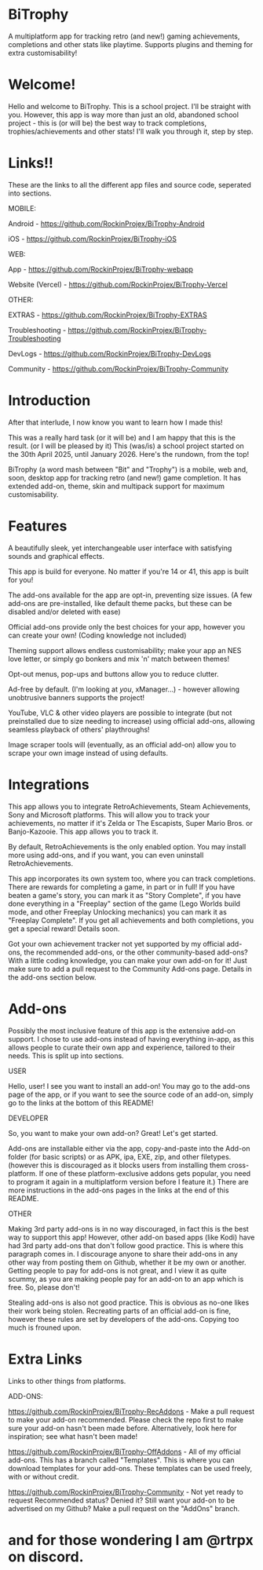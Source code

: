 # BiTrophy
A multiplatform app for tracking retro (and new!) gaming achievements, completions and other stats like playtime. Supports plugins and theming for extra customisability!

# Welcome!
Hello and welcome to BiTrophy. This is a school project. I'll be straight with you. However, this app is way more than just an old, abandoned school project - this is (or will be) the best way to track completions, trophies/achievements and other stats! I'll walk you through it, step by step.

# Links!!
These are the links to all the different app files and source code, seperated into sections.


MOBILE:

Android - https://github.com/RockinProjex/BiTrophy-Android

iOS - https://github.com/RockinProjex/BiTrophy-iOS


WEB:

App - https://github.com/RockinProjex/BiTrophy-webapp

Website (Vercel) - https://github.com/RockinProjex/BiTrophy-Vercel


OTHER:

EXTRAS - https://github.com/RockinProjex/BiTrophy-EXTRAS

Troubleshooting - https://github.com/RockinProjex/BiTrophy-Troubleshooting

DevLogs - https://github.com/RockinProjex/BiTrophy-DevLogs

Community - https://github.com/RockinProjex/BiTrophy-Community

# Introduction
After that interlude, I now know you want to learn how I made this!

This was a really hard task (or it will be) and I am happy that this is the result. (or I will be pleased by it) This (was/is) a school project started on the 30th April 2025, until January 2026. Here's the rundown, from the top!

BiTrophy (a word mash between "Bit" and "Trophy") is a mobile, web and, soon, desktop app for tracking retro (and new!) game completion. It has extended add-on, theme, skin and multipack support for maximum customisability.

# Features

A beautifully sleek, yet interchangeable user interface with satisfying sounds and graphical effects.

This app is build for everyone. No matter if you're 14 or 41, this app is built for you!

The add-ons available for the app are opt-in, preventing size issues. (A few add-ons are pre-installed, like default theme packs, but these can be disabled and/or deleted with ease)

Official add-ons provide only the best choices for your app, however you can create your own! (Coding knowledge not included)

Theming support allows endless customisability; make your app an NES love letter, or simply go bonkers and mix 'n' match between themes!

Opt-out menus, pop-ups and buttons allow you to reduce clutter.

Ad-free by default. (I'm looking at *you*, xManager...) - however allowing unobtrusive banners supports the project! 

YouTube, VLC & other video players are possible to integrate (but not preinstalled due to size needing to increase) using official add-ons, allowing seamless playback of others' playthroughs!

Image scraper tools will (eventually, as an official add-on) allow you to scrape your own image instead of using defaults.

# Integrations

This app allows you to integrate RetroAchievements, Steam Achievements, Sony and Microsoft platforms. This will allow you to track your achievements, no matter if it's Zelda or The Escapists, Super Mario Bros. or Banjo-Kazooie. This app allows you to track it.

By default, RetroAchievements is the only enabled option. You may install more using add-ons, and if you want, you can even uninstall RetroAchievements. 

This app incorporates its own system too, where you can track completions. There are rewards for completing a game, in part or in full! If you have beaten a game's story, you can mark it as "Story Complete", if you have done everything in a "Freeplay" section of the game (Lego Worlds build mode, and other Freeplay Unlocking mechanics) you can mark it as "Freeplay Complete". If you get all achievements and both completions, you get a special reward! Details soon.

Got your own achievement tracker not yet supported by my official add-ons, the recommended add-ons, or the other community-based add-ons? With a little coding knowledge, you can make your own add-on for it! Just make sure to add a pull request to the Community Add-ons page. Details in the add-ons section below.

# Add-ons

Possibly the most inclusive feature of this app is the extensive add-on support. I chose to use add-ons instead of having everything in-app, as this allows people to curate their own app and experience, tailored to their needs. This is split up into sections.

USER

Hello, user! I see you want to install an add-on! You may go to the add-ons page of the app, or if you want to see the source code of an add-on, simply go to the links at the bottom of this README!

DEVELOPER

So, you want to make your own add-on? Great! Let's get started.

Add-ons are installable either via the app, copy-and-paste into the Add-on folder (for basic scripts) or as APK, ipa, EXE, zip, and other filetypes. (however this is discouraged as it blocks users from installing them cross-platform. If one of these platform-exclusive addons gets popular, you need to program it again in a multiplatform version before I feature it.) There are more instructions in the add-ons pages in the links at the end of this README.

OTHER

Making 3rd party add-ons is in no way discouraged, in fact this is the best way to support this app! However, other add-on based apps (like Kodi) have had 3rd party add-ons that don't follow good practice. This is where this paragraph comes in. I discourage anyone to share their add-ons in any other way from posting them on Github, whether it be my own or another. Getting people to pay for add-ons is not great, and I view it as quite scummy, as you are making people pay for an add-on to an app which is free. So, please don't!

Stealing add-ons is also not good practice. This is obvious as no-one likes their work being stolen. Recreating parts of an official add-on is fine, however these rules are set by developers of the add-ons. Copying too much is frouned upon.

# Extra Links

Links to other things from platforms.

ADD-ONS:

https://github.com/RockinProjex/BiTrophy-RecAddons - Make a pull request to make your add-on recommended. Please check the repo first to make sure your add-on hasn't been made before. Alternatively, look here for inspiration; see what hasn't been made!

https://github.com/RockinProjex/BiTrophy-OffAddons - All of my official add-ons. This has a branch called "Templates". This is where you can download templates for your add-ons. These templates can be used freely, with or without credit.

https://github.com/RockinProjex/BiTrophy-Community - Not yet ready to request Recommended status? Denied it? Still want your add-on to be advertised on my Github? Make a pull request on the "AddOns" branch.

# and for those wondering I am @rtrpx on discord.
